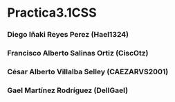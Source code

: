 # Practica3.1CSS

<h3> Diego Iñaki Reyes Perez  (Hael1324) </h3>
<h3> Francisco Alberto Salinas Ortiz  (CiscOtz) </h3>
<h3> César Alberto Villalba Selley  (CAEZARVS2001) </h3>
<h3> Gael Martínez Rodríguez  (DellGael) </h3>
